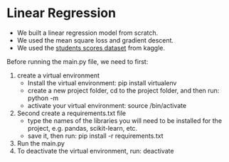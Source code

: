 # Linear Regression

* We built a linear regression model from scratch.
* We used the mean square loss and gradient descent.
* We used the [students scores dataset](https://www.kaggle.com/datasets/shubham47/students-score-dataset-linear-regression/data) from kaggle.

Before running the main.py file, we need to first:
1. create a virtual environment
   - Install the virtual environment: pip install virtualenv
   - create a new project folder, cd to the project folder, and then run: python -m <your-virtual-env-name>
   - activate your virtual environment: source <your-virtual-env-name>/bin/activate
2. Second create a requirements.txt file
   - type the names of the libraries you will need to be installed for the project, e.g. pandas, scikit-learn, etc.
   - save it, then run: pip install -r requirements.txt
3. Run the main.py
4. To deactivate the virtual environment, run: deactivate
